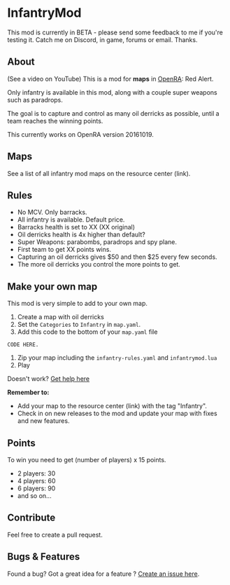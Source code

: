 # InfantryMod

This mod is currently in BETA - please send some feedback to me if you're testing it.
Catch me on Discord, in game, forums or email. Thanks.

## About
(See a video on YouTube)
This is a mod for __maps__ in [OpenRA](http://www.openra.net): Red Alert.

Only infantry is available in this mod, along with a couple super weapons such as paradrops.

The goal is to capture and control as many oil derricks as possible, until a team reaches the winning points.

This currently works on OpenRA version 20161019.

## Maps
See a list of all infantry mod maps on the resource center (link).

## Rules 
- No MCV. Only barracks.
- All infantry is available. Default price.
- Barracks health is set to XX (XX original)
- Oil derricks health is 4x higher than default? 
- Super Weapons: parabombs, paradrops and spy plane.
- First team to get XX points wins.
- Capturing an oil derricks gives $50 and then $25 every few seconds.
- The more oil derricks you control the more points to get.

## Make your own map
This mod is very simple to add to your own map.
1. Create a map with oil derricks
1. Set the `Categories` to `Infantry` in `map.yaml`.
1. Add this code to the bottom of your `map.yaml` file
```
CODE HERE.
```
1. Zip your map including the `infantry-rules.yaml` and `infantrymod.lua`
1. Play

Doesn't work? [Get help here](https://github.com/xy2z/OpenRA.InfantryMod/wiki/Troubleshooting)

__Remember to:__
- Add your map to the resource center (link) with the tag "Infantry".
- Check in on new releases to the mod and update your map with fixes and new features.

## Points
To win you need to get (number of players) x 15 points.
- 2 players: 30
- 4 players: 60
- 6 players: 90
- and so on...

## Contribute
Feel free to create a pull request.

## Bugs & Features 
Found a bug? Got a great idea for a feature ? [Create an issue here](https://github.com/xy2z/OpenRA.InfantryMod/issues/new).
